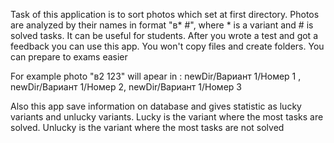 Task of this application is to sort photos which set at first directory.
Photos are analyzed by their names in format "в* #", where * is a variant and # is solved tasks. 
It can be useful for students.
After you wrote a test and got a feedback you can use this app. 
You won't copy files and create folders. You can prepare to exams easier

For example photo "в2 123" will apear in :
  newDir/Вариант 1/Номер 1 ,
  newDir/Вариант 1/Номер 2,
  newDir/Вариант 1/Номер 3
  
Also this app save information on database and gives statistic as lucky variants and unlucky variants. 
Lucky is the variant where the most tasks are solved. Unlucky is the variant where the most tasks are not solved
